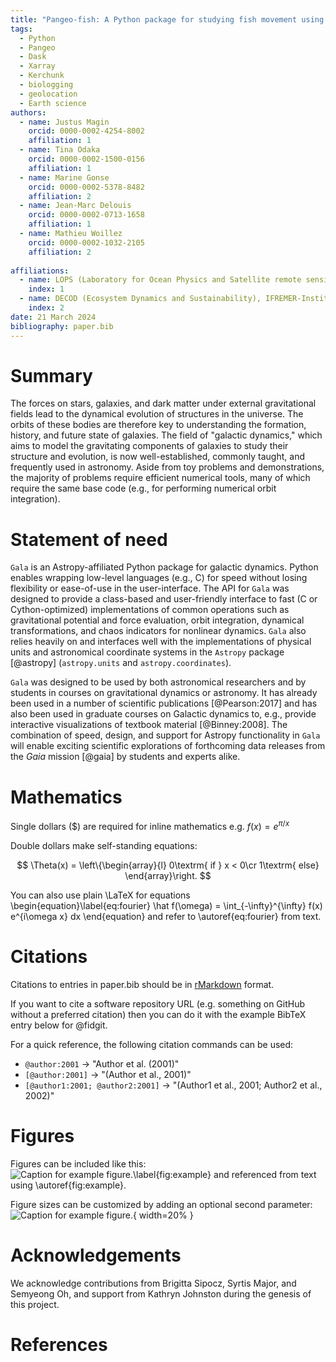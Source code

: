 ```yaml
---
title: "Pangeo-fish: A Python package for studying fish movement using bio-logging and earth science data"
tags:
  - Python
  - Pangeo
  - Dask
  - Xarray
  - Kerchunk
  - biologging
  - geolocation
  - Earth science
authors:
  - name: Justus Magin
    orcid: 0000-0002-4254-8002
    affiliation: 1
  - name: Tina Odaka
    orcid: 0000-0002-1500-0156
    affiliation: 1
  - name: Marine Gonse
    orcid: 0000-0002-5378-8482
    affiliation: 2  
  - name: Jean-Marc Delouis
    orcid: 0000-0002-0713-1658
    affiliation: 1
  - name: Mathieu Woillez
    orcid: 0000-0002-1032-2105
    affiliation: 2
    
affiliations:
  - name: LOPS (Laboratory for Ocean Physics and Satellite remote sensing) UMR 6523, Univ Brest-Ifremer-CNRS-IRD, Plouzané, France 
    index: 1
  - name: DECOD (Ecosystem Dynamics and Sustainability), IFREMER-Institut Agro-INRAE, Plouzané, France
    index: 2
date: 21 March 2024
bibliography: paper.bib
---
```


# Summary

The forces on stars, galaxies, and dark matter under external gravitational
fields lead to the dynamical evolution of structures in the universe. The orbits
of these bodies are therefore key to understanding the formation, history, and
future state of galaxies. The field of "galactic dynamics," which aims to model
the gravitating components of galaxies to study their structure and evolution,
is now well-established, commonly taught, and frequently used in astronomy.
Aside from toy problems and demonstrations, the majority of problems require
efficient numerical tools, many of which require the same base code (e.g., for
performing numerical orbit integration).

# Statement of need

`Gala` is an Astropy-affiliated Python package for galactic dynamics. Python
enables wrapping low-level languages (e.g., C) for speed without losing
flexibility or ease-of-use in the user-interface. The API for `Gala` was
designed to provide a class-based and user-friendly interface to fast (C or
Cython-optimized) implementations of common operations such as gravitational
potential and force evaluation, orbit integration, dynamical transformations,
and chaos indicators for nonlinear dynamics. `Gala` also relies heavily on and
interfaces well with the implementations of physical units and astronomical
coordinate systems in the `Astropy` package [@astropy] (`astropy.units` and
`astropy.coordinates`).

`Gala` was designed to be used by both astronomical researchers and by
students in courses on gravitational dynamics or astronomy. It has already been
used in a number of scientific publications [@Pearson:2017] and has also been
used in graduate courses on Galactic dynamics to, e.g., provide interactive
visualizations of textbook material [@Binney:2008]. The combination of speed,
design, and support for Astropy functionality in `Gala` will enable exciting
scientific explorations of forthcoming data releases from the _Gaia_ mission
[@gaia] by students and experts alike.

# Mathematics

Single dollars ($) are required for inline mathematics e.g. $f(x) = e^{\pi/x}$

Double dollars make self-standing equations:

$$
\Theta(x) = \left\{\begin{array}{l}
0\textrm{ if } x < 0\cr
1\textrm{ else}
\end{array}\right.
$$

You can also use plain \LaTeX for equations
\begin{equation}\label{eq:fourier}
\hat f(\omega) = \int\_{-\infty}^{\infty} f(x) e^{i\omega x} dx
\end{equation}
and refer to \autoref{eq:fourier} from text.

# Citations

Citations to entries in paper.bib should be in
[rMarkdown](http://rmarkdown.rstudio.com/authoring_bibliographies_and_citations.html)
format.

If you want to cite a software repository URL (e.g. something on GitHub without a preferred
citation) then you can do it with the example BibTeX entry below for @fidgit.

For a quick reference, the following citation commands can be used:

- `@author:2001` -> "Author et al. (2001)"
- `[@author:2001]` -> "(Author et al., 2001)"
- `[@author1:2001; @author2:2001]` -> "(Author1 et al., 2001; Author2 et al., 2002)"

# Figures

Figures can be included like this:
![Caption for example figure.\label{fig:example}](figure.png)
and referenced from text using \autoref{fig:example}.

Figure sizes can be customized by adding an optional second parameter:
![Caption for example figure.](figure.png){ width=20% }

# Acknowledgements

We acknowledge contributions from Brigitta Sipocz, Syrtis Major, and Semyeong
Oh, and support from Kathryn Johnston during the genesis of this project.

# References
